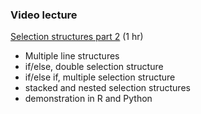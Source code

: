 ### Video lecture


[Selection structures part 2](https://www.dropbox.com/scl/fi/ttnrygn6tk7fn3ein83xg/04-Week-3-Selection-structures-part-2.mp4?rlkey=7j64h99d7ler5yites6aaiyge&st=r7716eyd&dl=0) (1 hr)

* Multiple line structures
* if/else, double selection structure
* if/else if, multiple selection structure
* stacked and nested selection structures
* demonstration in R and Python

